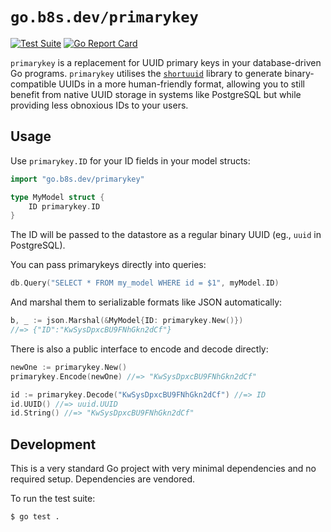 # `go.b8s.dev/primarykey`

[![Test Suite](https://github.com/blackieops/primarykey/actions/workflows/tests.yml/badge.svg)](https://github.com/blackieops/primarykey/actions/workflows/tests.yml)
[![Go Report Card](https://goreportcard.com/badge/go.b8s.dev/primarykey)](https://goreportcard.com/report/go.b8s.dev/primarykey)

`primarykey` is a replacement for UUID primary keys in your database-driven Go
programs. `primarykey` utilises the [`shortuuid`][1] library to generate
binary-compatible UUIDs in a more human-friendly format, allowing you to still
benefit from native UUID storage in systems like PostgreSQL but while providing
less obnoxious IDs to your users.

[1]: https://github.com/lithammer/shortuuid

## Usage

Use `primarykey.ID` for your ID fields in your model structs:

```go
import "go.b8s.dev/primarykey"

type MyModel struct {
	ID primarykey.ID
}
```

The ID will be passed to the datastore as a regular binary UUID (eg., `uuid` in
PostgreSQL).

You can pass primarykeys directly into queries:

```go
db.Query("SELECT * FROM my_model WHERE id = $1", myModel.ID)
```

And marshal them to serializable formats like JSON automatically:

```go
b, _ := json.Marshal(&MyModel{ID: primarykey.New()})
//=> {"ID":"KwSysDpxcBU9FNhGkn2dCf"}
```

There is also a public interface to encode and decode directly:

```go
newOne := primarykey.New()
primarykey.Encode(newOne) //=> "KwSysDpxcBU9FNhGkn2dCf"

id := primarykey.Decode("KwSysDpxcBU9FNhGkn2dCf") //=> ID
id.UUID() //=> uuid.UUID
id.String() //=> "KwSysDpxcBU9FNhGkn2dCf"
```


## Development

This is a very standard Go project with very minimal dependencies and no
required setup. Dependencies are vendored.

To run the test suite:

```
$ go test .
```
